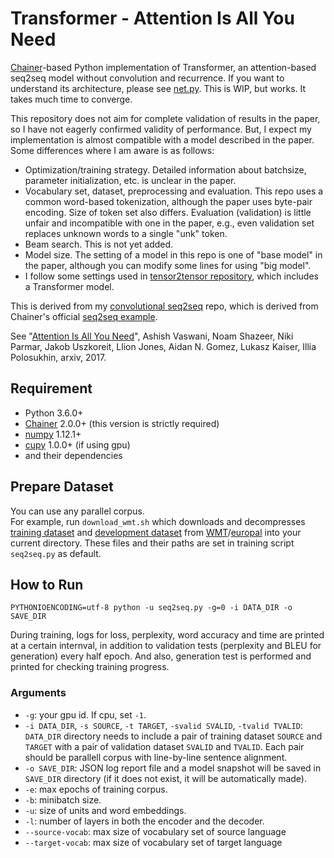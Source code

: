 # Transformer - Attention Is All You Need
[Chainer](https://github.com/chainer/chainer/)-based Python implementation of Transformer, an attention-based seq2seq model without convolution and recurrence. If you want to understand its architecture, please see [net.py](https://github.com/soskek/attention_is_all_you_need/blob/master/net.py).
This is WIP, but works. It takes much time to converge.

This repository does not aim for complete validation of results in the paper, so I have not eagerly confirmed validity of performance. But, I expect my implementation is almost compatible with a model described in the paper. Some differences where I am aware is as follows:  
- Optimization/training strategy. Detailed information about batchsize, parameter initialization, etc. is unclear in the paper.
- Vocabulary set, dataset, preprocessing and evaluation. This repo uses a common word-based tokenization, although the paper uses byte-pair encoding. Size of token set also differs. Evaluation (validation) is little unfair and incompatible with one in the paper, e.g., even validation set replaces unknown words to a single "unk" token.
- Beam search. This is not yet added.
- Model size. The setting of a model in this repo is one of "base model" in the paper, although you can modify some lines for using "big model".
- I follow some settings used in [tensor2tensor repository](https://github.com/tensorflow/tensor2tensor/tree/master/tensor2tensor/models), which includes a Transformer model.

This is derived from my [convolutional seq2seq](https://github.com/soskek/convolutional_seq2seq) repo, which is derived from Chainer's official [seq2seq example](https://github.com/chainer/chainer/tree/seq2seq-europal/examples/seq2seq).

See "[Attention Is All You Need](https://arxiv.org/abs/1706.03762)", Ashish Vaswani, Noam Shazeer, Niki Parmar, Jakob Uszkoreit, Llion Jones, Aidan N. Gomez, Lukasz Kaiser, Illia Polosukhin, arxiv, 2017.

## Requirement

- Python 3.6.0+
- [Chainer](https://github.com/chainer/chainer/) 2.0.0+ (this version is strictly required)
- [numpy](https://github.com/numpy/numpy) 1.12.1+
- [cupy](https://github.com/cupy/cupy) 1.0.0+ (if using gpu)
- and their dependencies

## Prepare Dataset
You can use any parallel corpus.  
For example, run `download_wmt.sh` which downloads and decompresses [training dataset](http://www.statmt.org/europarl/v7/fr-en.tgz) and [development dataset](http://www.statmt.org/wmt15/dev-v2.tgz) from [WMT](http://www.statmt.org/wmt15/translation-task.html#download)/[europal](http://www.statmt.org/europarl/) into your current directory. These files and their paths are set in training script `seq2seq.py` as default.

## How to Run
```
PYTHONIOENCODING=utf-8 python -u seq2seq.py -g=0 -i DATA_DIR -o SAVE_DIR
```

During training, logs for loss, perplexity, word accuracy and time are printed at a certain internval, in addition to validation tests (perplexity and BLEU for generation) every half epoch. And also, generation test is performed and printed for checking training progress.

### Arguments

- `-g`: your gpu id. If cpu, set `-1`.
- `-i DATA_DIR`, `-s SOURCE`, `-t TARGET`, `-svalid SVALID`, `-tvalid TVALID`:  
  `DATA_DIR` directory needs to include a pair of training dataset `SOURCE` and `TARGET` with a pair of validation dataset `SVALID` and `TVALID`. Each pair should be parallell corpus with line-by-line sentence alignment.
- `-o SAVE_DIR`: JSON log report file and a model snapshot will be saved in `SAVE_DIR` directory (if it does not exist, it will be automatically made).
- `-e`: max epochs of training corpus.
- `-b`: minibatch size.
- `-u`: size of units and word embeddings.
- `-l`: number of layers in both the encoder and the decoder.
- `--source-vocab`: max size of vocabulary set of source language
- `--target-vocab`: max size of vocabulary set of target language
